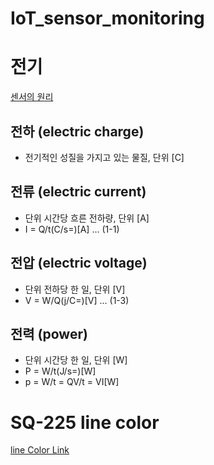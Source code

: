 # IoT_sensor_monitoring

# 전기
<a href="https://web.yonsei.ac.kr/hgjung/Lectures/PME306/A2.%20%EC%84%BC%EC%84%9C%EC%9D%98%20%EC%9B%90%EB%A6%AC.pdf"> 센서의 원리 </a>

## 전하 (electric charge) 
- 전기적인 성질을 가지고 있는 물질, 단위 [C]


## 전류 (electric current)
- 단위 시간당 흐른 전하량, 단위 [A]
- I = Q/t(C/s=)[A] ... (1-1)

## 전압 (electric voltage)
- 단위 전하당 한 일, 단위 [V]
- V = W/Q(j/C=)[V] ... (1-3)

## 전력 (power) 
- 단위 시간당 한 일, 단위 [W]
- P = W/t(J/s=)[W] 
- p = W/t = QV/t = VI[W]


# SQ-225 line color 
<a href="https://www.apogeeinstruments.com/apogee-wiring-guide/"> line Color Link </a>
